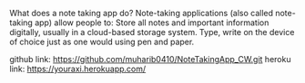 What does a note taking app do?
Note-taking applications (also called note-taking app) allow people to: Store all notes and important information digitally, usually in a cloud-based storage system. Type, write on the device of choice just as one would using pen and paper.


github link: https://github.com/muharib0410/NoteTakingApp_CW.git
heroku link: https://youraxi.herokuapp.com/


